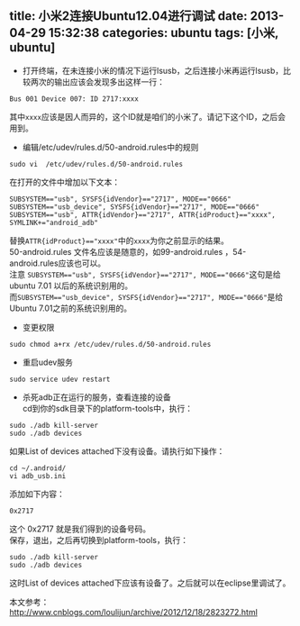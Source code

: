 title: 小米2连接Ubuntu12.04进行调试
date: 2013-04-29 15:32:38
categories: ubuntu
tags: [小米, ubuntu]
---
* 打开终端，在未连接小米的情况下运行lsusb，之后连接小米再运行lsusb，比较两次的输出应该会发现多出这样一行：
```
Bus 001 Device 007: ID 2717:xxxx
```
其中`xxxx`应该是因人而异的，这个ID就是咱们的小米了。请记下这个ID，之后会用到。
  
* 编辑/etc/udev/rules.d/50-android.rules中的规则
```
sudo vi  /etc/udev/rules.d/50-android.rules
```
在打开的文件中增加以下文本：
```
SUBSYSTEM=="usb", SYSFS{idVendor}=="2717", MODE=="0666"
SUBSYSTEM=="usb_device", SYSFS{idVendor}=="2717", MODE=="0666"
SUBSYSTEM=="usb", ATTR{idVendor}=="2717", ATTR{idProduct}=="xxxx", SYMLINK+="android_adb"
```
替换`ATTR{idProduct}=="xxxx"`中的`xxxx`为你之前显示的结果。  
50-android.rules 文件名应该是随意的，如99-android.rules ，54-android.rules应该也可以。    
注意 `SUBSYSTEM=="usb", SYSFS{idVendor}=="2717", MODE=="0666"`这句是给 ubuntu 7.01 以后的系统识别用的。  
而`SUBSYSTEM=="usb_device", SYSFS{idVendor}=="2717", MODE=="0666"`是给 Ubuntu 7.01之前的系统识别用的。    
  
* 变更权限
```
sudo chmod a+rx /etc/udev/rules.d/50-android.rules
```

* 重启udev服务
```
sudo service udev restart
```

* 杀死adb正在运行的服务，查看连接的设备  
cd到你的sdk目录下的platform-tools中，执行：
```
sudo ./adb kill-server
sudo ./adb devices
```
如果List of devices attached下没有设备。请执行如下操作：
```
cd ~/.android/
vi adb_usb.ini
```
添加如下内容：
```
0x2717
```
这个 0x2717 就是我们得到的设备号码。  
保存，退出，之后再切换到platform-tools，执行：
```
sudo ./adb kill-server
sudo ./adb devices
```
这时List of devices attached下应该有设备了。之后就可以在eclipse里调试了。

本文参考：<http://www.cnblogs.com/loulijun/archive/2012/12/18/2823272.html>

